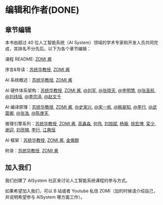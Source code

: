 # 编辑和作者(DONE)

## 章节编辑

本书由超过 40 位人工智能系统（AI System）领域的学术专家和开发人员共同完成，其排名不分先后。以下为各个章节编辑：

课程 README: [ZOMI 酱](https://github.com/chenzomi12)

序言&导读：[苏统华教授](https://homepage.hit.edu.cn/tonghuasu), [ZOMI 酱](https://github.com/chenzomi12)

AI 系统概述：[苏统华教授](https://homepage.hit.edu.cn/tonghuasu), [ZOMI 酱](https://github.com/chenzomi12)

AI 硬件体系架构：[苏统华教授](https://homepage.hit.edu.cn/tonghuasu), [ZOMI 酱](https://github.com/chenzomi12), [@刘军](https://github.com/AI-LJ), [@张晓天](), [@李明慧](https://github.com/xxx), [@张圣航](), [@刘纬恒](), [@李宗泽](https://freelulul.github.io/),  [@赵文千]()

AI 编译原理：[苏统华教授](https://homepage.hit.edu.cn/tonghuasu), [ZOMI 酱](https://github.com/chenzomi12), [@史家兴](), [@宋一帆](https://github.com/sfs999), [@韩昊知](https://github.com/haozhihan), [@李行](), [@武震卿](), [@张浩](), [@陈庚天](), 

推理引擎系列：[苏统华教授](https://homepage.hit.edu.cn/tonghuasu), [ZOMI 酱](https://github.com/chenzomi12), [高鑫淼](), [何伟](), [刘旭斌](), [杨璇](), [徐宏博](), [栾少](), [谢迎](), [刘欣楠](), [李行](), [江典恒]()

AI 框架：[苏统华教授](https://homepage.hit.edu.cn/tonghuasu), [ZOMI 酱](https://github.com/chenzomi12), [金傲群](https://github.com/AoqunJin)

附录：[苏统华教授](https://homepage.hit.edu.cn/tonghuasu), [ZOMI 酱](https://github.com/chenzomi12)

## 加入我们

我们创建了 AISystem 社区来讨论人工智能系统课程的参与方式。

如果希望加入我们，可以 B 站或者 Youtube 私信 ZOMI（加的时候请介绍自己，并说明希望参与 AISystem 哪方面工作）。
